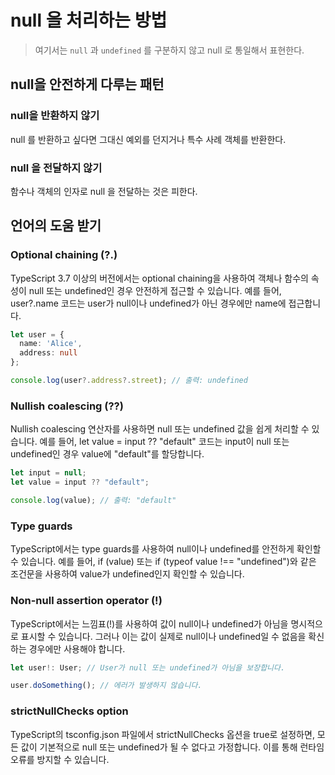 # null 을 처리하는 방법

> 여기서는 `null` 과 `undefined` 를 구분하지 않고 null 로 통일해서 표현한다. 

## null을 안전하게 다루는 패턴

### null을 반환하지 않기

null 를 반환하고 싶다면 그대신 예외를 던지거나 특수 사례 객체를 반환한다.

### null 을 전달하지 않기

함수나 객체의 인자로 null 을 전달하는 것은 피한다.

## 언어의 도움 받기

### Optional chaining (?.)

TypeScript 3.7 이상의 버전에서는 optional chaining을 사용하여 객체나 함수의 속성이 null 또는 undefined인 경우 안전하게 접근할 수 있습니다. 예를 들어, user?.name 코드는 user가 null이나 undefined가 아닌 경우에만 name에 접근합니다.

```ts
let user = {
  name: 'Alice',
  address: null
};

console.log(user?.address?.street); // 출력: undefined
```

### Nullish coalescing (??)

Nullish coalescing 연산자를 사용하면 null 또는 undefined 값을 쉽게 처리할 수 있습니다. 예를 들어, let value = input ?? "default" 코드는 input이 null 또는 undefined인 경우 value에 "default"를 할당합니다.

```ts
let input = null;
let value = input ?? "default";

console.log(value); // 출력: "default"
```

### Type guards

TypeScript에서는 type guards를 사용하여 null이나 undefined를 안전하게 확인할 수 있습니다. 예를 들어, if (value) 또는 if (typeof value !== "undefined")와 같은 조건문을 사용하여 value가 undefined인지 확인할 수 있습니다.

### Non-null assertion operator (!) 

TypeScript에서는 느낌표(!)를 사용하여 값이 null이나 undefined가 아님을 명시적으로 표시할 수 있습니다. 그러나 이는 값이 실제로 null이나 undefined일 수 없음을 확신하는 경우에만 사용해야 합니다.

```ts
let user!: User; // User가 null 또는 undefined가 아님을 보장합니다.

user.doSomething(); // 에러가 발생하지 않습니다.
```

### strictNullChecks option 

TypeScript의 tsconfig.json 파일에서 strictNullChecks 옵션을 true로 설정하면, 모든 값이 기본적으로 null 또는 undefined가 될 수 없다고 가정합니다. 이를 통해 런타임 오류를 방지할 수 있습니다.



